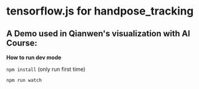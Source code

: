 # tensorflow.js for handpose_tracking
## A Demo used in Qianwen's visualization with AI Course: 

**How to run dev mode**

```npm install``` (only run first time)

```npm run watch```
